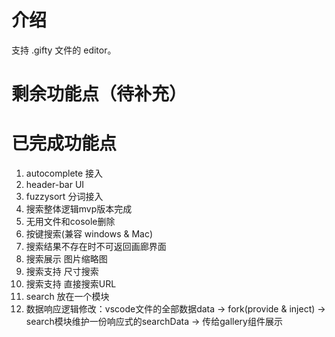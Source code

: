 # 介绍

支持 .gifty 文件的 editor。


# 剩余功能点（待补充）



# 已完成功能点
1. autocomplete 接入
2. header-bar UI
3. fuzzysort 分词接入
4. 搜索整体逻辑mvp版本完成
6. 无用文件和cosole删除
7. 按键搜索(兼容 windows & Mac)
8. 搜索结果不存在时不可返回画廊界面
9. 搜索展示 图片缩略图
10. 搜索支持 尺寸搜索
11. 搜索支持 直接搜索URL
12. search 放在一个模块
13. 数据响应逻辑修改：vscode文件的全部数据data -> fork(provide & inject) -> search模块维护一份响应式的searchData -> 传给gallery组件展示
